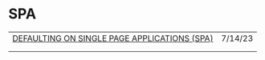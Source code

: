 # SPA



|                                                                                                        |         |
| ------------------------------------------------------------------------------------------------------ | ------- |
| [DEFAULTING ON SINGLE PAGE APPLICATIONS (SPA)](https://www.zachleat.com/web/single-page-applications/) | 7/14/23 |
|                                                                                                        |         |
|                                                                                                        |         |
